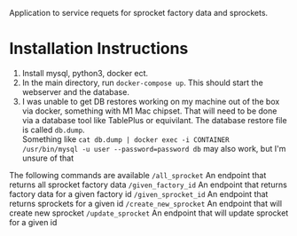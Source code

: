 Application to service requets for sprocket factory data and sprockets. 

# Installation Instructions
1. Install mysql, python3, docker ect. 
2. In the main directory, run `docker-compose up`. This should start the webserver and the database.
3. I was unable to get DB restores working on my machine out of the box via docker, something with M1 Mac chipset. That will need to be done via a database tool like TablePlus or equivilant. The database restore file is called `db.dump`. <br> Something like `cat db.dump | docker exec -i CONTAINER /usr/bin/mysql -u user --password=password db` may also work, but I'm unsure of that

The following commands are available 
`/all_sprocket` An endpoint that returns all sprocket factory data
`/given_factory_id`	An endpoint that returns factory data for a given factory id
`/given_sprocket_id`	An endpoint that returns sprockets for a given id
`/create_new_sprocket` An endpoint that will create new sprocket
`/update_sprocket`	An endpoint that will update sprocket for a given id
